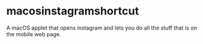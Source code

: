 # macosinstagramshortcut
A macOS applet that opens instagram and lets you do all the stuff that is on the mobile web page.
